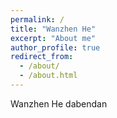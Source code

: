 ```yaml
---
permalink: /
title: "Wanzhen He"
excerpt: "About me"
author_profile: true
redirect_from: 
  - /about/
  - /about.html
---
```


Wanzhen He dabendan
